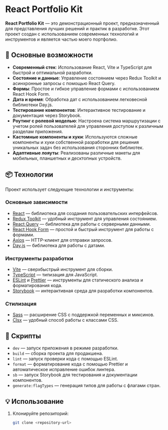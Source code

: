 # React Portfolio Kit

**React Portfolio Kit** — это демонстрационный проект, предназначенный для представления лучших решений и практик в разработке. Этот проект создан с использованием современных технологий и инструментов и является частью моего портфолио.

## 🚀 Основные возможности

- **Современный стек**: Использование React, Vite и TypeScript для быстрой и оптимальной разработки.
- **Состояние и данные**: Управление состоянием через Redux Toolkit и асинхронные запросы с помощью React Query.
- **Формы**: Простое и гибкое управление формами с использованием React Hook Form.
- **Дата и время**: Обработка дат с использованием легковесной библиотеки Day.js.
- **Тестирование компонентов**: Интерактивное тестирование и документация через Storybook.
- **Роутинг с ролевой моделью**: Настроена система маршрутизации с учетом ролей пользователей для управления доступом к различным разделам приложения.
- **Кастомные компоненты и хуки**: Используются сложные компоненты и хуки собственной разработки для решения уникальных задач без использования сторонних библиотек.
- **Адаптивные лояуты**: Реализованы различные макеты для мобильных, планшетных и десктопных устройств.

## 📦 Технологии

Проект использует следующие технологии и инструменты:

### Основные зависимости

- [React](https://reactjs.org/) — библиотека для создания пользовательских интерфейсов.
- [Redux Toolkit](https://redux-toolkit.js.org/) — удобный инструмент для управления состоянием.
- [React Query](https://tanstack.com/query/latest) — библиотека для работы с серверными данными.
- [React Hook Form](https://react-hook-form.com/) — простой и быстрый инструмент для работы с формами.
- [Axios](https://axios-http.com/) — HTTP-клиент для отправки запросов.
- [Day.js](https://day.js.org/) — библиотека для работы с датами.

### Инструменты разработки

- [Vite](https://vitejs.dev/) — сверхбыстрый инструмент для сборки.
- [TypeScript](https://www.typescriptlang.org/) — типизация для JavaScript.
- [ESLint](https://eslint.org/) и [Prettier](https://prettier.io/) — инструменты для статического анализа и форматирования кода.
- [Storybook](https://storybook.js.org/) — интерактивная среда для разработки компонентов.

### Стилизация

- [Sass](https://sass-lang.com/) — расширение CSS с поддержкой переменных и миксинов.
- [Clsx](https://github.com/lukeed/clsx) — удобный способ работы с классами CSS.

## 📂 Скрипты

- `dev` — запуск приложения в режиме разработки.
- `build` — сборка проекта для продакшена.
- `lint` — запуск проверки кода с помощью ESLint.
- `format` — форматирование кода с помощью Prettier и автоматическое исправление ошибок линтера.
- `sb` — запуск Storybook для тестирования и документации компонентов.
- `generate:flagTypes` — генерация типов для работы с флагами стран.

## 💡 Использование

1. Клонируйте репозиторий:
   ```bash
   git clone <repository-url>
   ```
